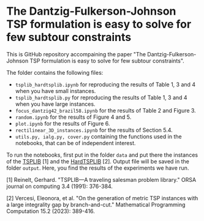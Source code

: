 # The Dantzig-Fulkerson-Johnson TSP formulation is easy to solve for few subtour constraints

This is GitHub repository accompaining the paper "The Dantzig-Fulkerson-Johnson TSP formulation is easy to solve for few subtour constraints".

The folder contains the following files:

- `tsplib_hardtsplib.ipynb`  for reproducing the results of Table 1, 3 and 4 when you have small instances.
- `tsplib_hardtsplib.py` for reproducing the results of Table 1, 3 and 4 when you have large instances.
- `focus_dantzig42_brazil58.ipynb` for the results of Table 2 and Figure 3.
- `random.ipynb` for the results of Figure 4 and 5. 
- `plot.ipynb` for the results of Figure 6.
- `rectilinear_3D_instances.ipynb` for the results of Section 5.4.
- `utils.py, ialg.py, cover.py` containing the functions used in the notebooks, that can be of independent interest.

To run the notebooks, first put in the folder `data` and put there the instances of the [TSPLIB](http://comopt.ifi.uni-heidelberg.de/software/TSPLIB95/) [1] and the [HardTSPLIB](https://github.com/eleonoravercesi/HardTSPLIB/) [2].
Output file will be saved in the folder `output`. Here, you find the results of the experiments we have run.

[1] Reinelt, Gerhard. "TSPLIB—A traveling salesman problem library." ORSA journal on computing 3.4 (1991): 376-384.


[2] Vercesi, Eleonora, et al. "On the generation of metric TSP instances with a large integrality gap by branch-and-cut." Mathematical Programming Computation 15.2 (2023): 389-416.
